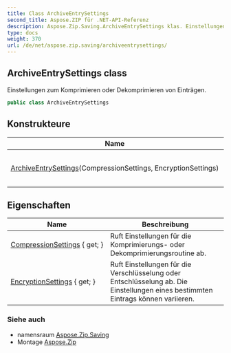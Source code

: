 ```yaml
---
title: Class ArchiveEntrySettings
second_title: Aspose.ZIP für .NET-API-Referenz
description: Aspose.Zip.Saving.ArchiveEntrySettings klas. Einstellungen zum Komprimieren oder Dekomprimieren von Einträgen.
type: docs
weight: 370
url: /de/net/aspose.zip.saving/archiveentrysettings/
---
```

## ArchiveEntrySettings class

Einstellungen zum Komprimieren oder Dekomprimieren von Einträgen.

```csharp
public class ArchiveEntrySettings
```

## Konstrukteure

| Name | Beschreibung |
| --- | --- |
| [ArchiveEntrySettings](archiveentrysettings/)(CompressionSettings, EncryptionSettings) | Initialisiert eine neue Instanz von`ArchiveEntrySettings` Klasse. |

## Eigenschaften

| Name | Beschreibung |
| --- | --- |
| [CompressionSettings](../../aspose.zip.saving/archiveentrysettings/compressionsettings/) { get; } | Ruft Einstellungen für die Komprimierungs- oder Dekomprimierungsroutine ab. |
| [EncryptionSettings](../../aspose.zip.saving/archiveentrysettings/encryptionsettings/) { get; } | Ruft Einstellungen für die Verschlüsselung oder Entschlüsselung ab. Die Einstellungen eines bestimmten Eintrags können variieren. |

### Siehe auch

* namensraum [Aspose.Zip.Saving](../../aspose.zip.saving/)
* Montage [Aspose.Zip](../../)


